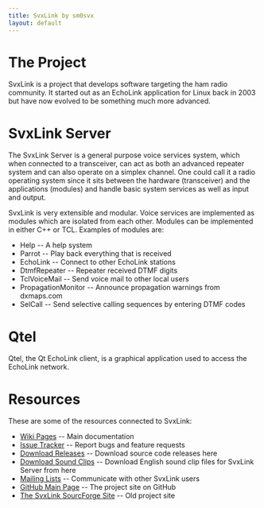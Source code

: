 ```yaml
---
title: SvxLink by sm0svx
layout: default
---
```


# The Project
SvxLink is a project that develops software targeting the ham radio community.
It started out as an EchoLink application for Linux back in 2003 but have now
evolved to be something much more advanced.

<!--
# Blog Posts
<ul class="posts">
{% for post in site.posts %}
  <li><span>{{ post.date | date_to_string }}</span> &raquo; <a href="{{ post.url }}">{{ post.title }}</a></li>
{% endfor %}
</ul>
-->

# SvxLink Server
The SvxLink Server is a general purpose voice services system, which when
connected to a transceiver, can act as both an advanced repeater system and can
also operate on a simplex channel. One could call it a radio operating system
since it sits between the hardware (transceiver) and the applications (modules)
and handle basic system services as well as input and output.

SvxLink is very extensible and modular. Voice services are implemented as
modules which are isolated from each other.  Modules can be implemented in
either C++ or TCL. Examples of modules are:

 * Help               -- A help system
 * Parrot             -- Play back everything that is received
 * EchoLink           -- Connect to other EchoLink stations
 * DtmfRepeater       -- Repeater received DTMF digits
 * TclVoiceMail       -- Send voice mail to other local users
 * PropagationMonitor -- Announce propagation warnings from dxmaps.com
 * SelCall            -- Send selective calling sequences by entering DTMF codes

# Qtel
Qtel, the Qt EchoLink client, is a graphical application used to access the
EchoLink network.

# Resources
These are some of the resources connected to SvxLink:

 * [Wiki Pages](https://github.com/sm0svx/svxlink/wiki)
   -- Main documentation
 * [Issue Tracker](https://github.com/sm0svx/svxlink/issues)
   -- Report bugs and feature requests
 * [Download Releases](https://github.com/sm0svx/svxlink/releases)
   -- Download source code releases here
 * [Download Sound Clips](https://github.com/sm0svx/svxlink-sounds-en_US-heather/releases)
   -- Download English sound clip files for SvxLink Server from here
 * [Mailing Lists](http://sourceforge.net/p/svxlink/mailman)
   -- Communicate with other SvxLink users
 * [GitHub Main Page](https://github.com/sm0svx/svxlink)
   -- The project site on GitHub
 * [The SvxLink SourcForge Site](http://sourceforge.net/projects/svxlink/)
   -- Old project site
